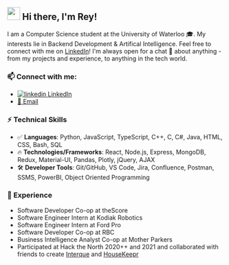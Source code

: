 ## <img src="https://raw.githubusercontent.com/MartinHeinz/MartinHeinz/master/wave.gif" width="30px"> Hi there, I'm Rey!
I am a Computer Science student at the University of Waterloo 🎓.
My interests lie in Backend Development & Artifical Intelligence. 
Feel free to connect with me on [LinkedIn](https://www.linkedin.com/in/reyanshpatange/)! I'm always open for a chat 💬 about anything - from my projects and experience, to anything in the tech world.

### 📫 Connect with me:
<ul>
  <li>
    <a href="https://www.linkedin.com/in/reyanshpatange/" rel="nofollow noreferrer">
        <img src="https://i.stack.imgur.com/gVE0j.png" alt="linkedin"> LinkedIn
    </a>
  </li>
  <li>
    <a href="mailto: reyansh.patange@gmail.com"> 📧 Email </a>
  </li>
</ul>

### ⚡ Technical Skills
- ✅ **Languages**: Python, JavaScript, TypeScript, C++, C, C#, Java, HTML, CSS, Bash, SQL
- 🔥 **Technologies/Frameworks**: React, Node.js, Express, MongoDB, Redux, Material-UI, Pandas, Plotly, jQuery, AJAX
- 🛠️ **Developer Tools**: Git/GitHub, VS Code, Jira, Confluence, Postman, SSMS, PowerBI, Object Oriented Programming

### 🚀 Experience
- Software Developer Co-op at theScore
- Software Engineer Intern at Kodiak Robotics 
- Software Engineer Intern at Ford Pro
- Software Developer Co-op at RBC 
- Business Intelligence Analyst Co-op at Mother Parkers
- Participated at Hack the North 2020++ and 2021 and collaborated with friends to create [Interque](https://github.com/teaminterque/project-interque) and [HouseKeepr](https://github.com/pratikksolanki/HouseKeepr)

<!--
GITHUB STREAK SNIPPET:
[![GitHub Streak](https://github-readme-streak-stats.herokuapp.com?user=Reyansh14&theme=radical&hide_border=true&date_format=M%20j%5B%2C%20Y%5D)](https://git.io/streak-stats)

**Reyansh14/Reyansh14** is a ✨ _special_ ✨ repository because its `README.md` (this file) appears on your GitHub profile.

Here are some ideas to get you started:

- 🔭 I’m currently working on ...
- 🌱 I’m currently learning ...
- 👯 I’m looking to collaborate on ...
- 🤔 I’m looking for help with ...
- 💬 Ask me about ...
- 📫 How to reach me: ...
- 😄 Pronouns: ...
- ⚡ Fun fact: ...
-->
